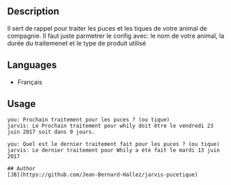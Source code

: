 <!---
IMPORTANT
=========
This README.md is displayed in the WebStore as well as within Jarvis app
Please do not change the structure of this file
Fill-in Description, Usage & Author sections
Make sure to rename the [en] folder into the language code your plugin is written in (ex: fr, es, de, it...)
For multi-language plugin:
- clone the language directory and translate commands/functions.sh
- optionally write the Description / Usage sections in several languages
-->
## Description
Il sert de rappel pour traiter les puces et les tiques de votre animal de compagnie.
Il faut juste parmetrer le config avec: le nom de votre animal, la durée du traitemenet et le type de produit utilisé
## Languages

* Français

## Usage
```
you: Prochain traitement pour les puces ? (ou tique) 
jarvis: Le Prochain traitement pour whily doit être le vendredi 23 juin 2017 soit dans 9 jours.

you: Quel est le dernier traitement fait pour les puces ? (ou tique) 
jarvis: Le dernier traitement pour Whily a été fait le mardi 13 juin 2017

## Author
[JB](https://github.com/Jean-Bernard-Hallez/jarvis-pucetique)
